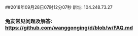 ##2018年09月28日07时12分07秒 新址: 104.248.73.27
### 兔友常见问题及解答: https://github.com/wanggonging/d/blob/w/FAQ.md
